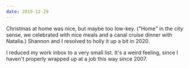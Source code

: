 ```yaml
---
date: 2019-12-29
---
```


Christmas at home was nice, but maybe too low-key. ("Home" in the city sense, we celebrated with nice meals and a canal cruise dinner with Natalia.) Shannon and I resolved to holly it up a bit in 2020.

I reduced my work inbox to a very small list. It's a weird feeling, since I haven't properly wrapped up at a job this way since 2007.
